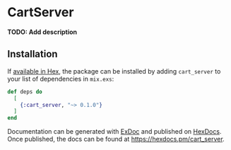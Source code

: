 # CartServer

**TODO: Add description**

## Installation

If [available in Hex](https://hex.pm/docs/publish), the package can be installed
by adding `cart_server` to your list of dependencies in `mix.exs`:

```elixir
def deps do
  [
    {:cart_server, "~> 0.1.0"}
  ]
end
```

Documentation can be generated with [ExDoc](https://github.com/elixir-lang/ex_doc)
and published on [HexDocs](https://hexdocs.pm). Once published, the docs can
be found at <https://hexdocs.pm/cart_server>.

